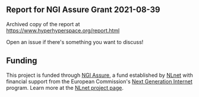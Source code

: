 ## Report for NGI Assure Grant 2021-08-39

Archived copy of the report at https://www.hyperhyperspace.org/report.html

Open an issue if there's something you want to discuss!

## Funding

This project is funded through [NGI Assure](https://nlnet.nl/assure), a fund established by [NLnet](https://nlnet.nl) with financial support from the European Commission's [Next Generation Internet](https://ngi.eu) program. Learn more at the [NLnet project page](https://nlnet.nl/project/HyperHyperSpace).
